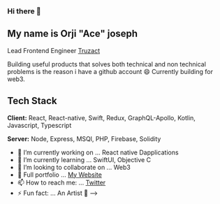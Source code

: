 ### Hi there  👋

## My name is Orji "Ace" joseph

Lead Frontend Engineer [Truzact](https://truzact.com)


Building useful products that solves both technical and non technical problems is the reason i have a github account 😄
Currently building for web3. 


## Tech Stack

**Client:** React, React-native, Swift, Redux, GraphQL-Apollo, Kotlin, Javascript, Typescript

**Server:** Node, Express, MSQl, PHP, Firebase, Solidity



- 🔭 I’m currently working on ... React native Dapplications
- 🌱 I’m currently learning ... SwiftUI, Objective C
- 👯 I’m looking to collaborate on ... Web3 
- 💬 Full portfolio ... [My Website](https://orji.dev)
- 📫 How to reach me: ... [Twitter](https://twitter.com/orjiace_)
- ⚡ Fun fact: ... An Artist 🎨
-->
